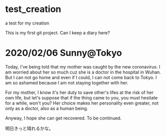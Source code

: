 # test_creation
a test for my creation

This is my first git project.
Can I keep a diary here?

# 2020/02/06 Sunny@Tokyo
Today, I've being told that my mother was caught by the new coronavirus.
I am worried about her so much cuz she is a doctor in the hospital in Wuhan.
But I can not go home and even if I could, I can not come back to Tokyo.
I am so ashamed because I am not staying together with her.

For my mother, I know it's her duty to save other's lifes at the risk of her own life, but let's suppose that if the thing came to you, you must hesitate for a while, won't you? Her choice makes her personality even greater, not only as a doctor, also as a human being.  

Anyway, I hope she can get recovered.
To be continued.

明日きっと晴れるかな。
